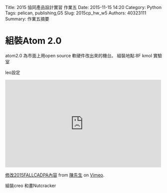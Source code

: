 Title: 2015 協同產品設計實習 作業五
Date: 2015-11-15 14:20
Category: Python
Tags: pelican, publishing,G5
Slug: 2015cp_hw_w5
Authors: 40323111
Summary: 作業五摘要


組裝Atom 2.0
============

atom2.0  為市面上用open source 軟硬件改出來的機台。
組裝地點:8F kmol 實驗室

leo設定

<iframe src="https://player.vimeo.com/video/148349503" width="500" height="281" frameborder="0" webkitallowfullscreen mozallowfullscreen allowfullscreen></iframe> <p><a href="https://vimeo.com/148349503">修改2015FALLCADPA內容</a> from <a href="https://vimeo.com/user40948986">陳先生</a> on <a href="https://vimeo.com">Vimeo</a>.</p>

組裝creo 和畫Nutcracker



